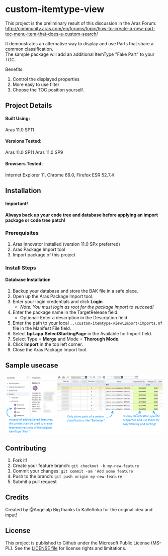 # custom-itemtype-view

This project is the preliminary result of this discussion in the Aras Forum:
http://community.aras.com/en/forums/topic/how-to-create-a-new-part-toc-menu-item-that-does-a-custom-search/

It demonstrates an alternative way to display and use Parts that share a common classification.  
The sample package will add an additional ItemType "Fake Part" to your TOC.

Benefits:
1. Control the displayed properties
2. More easy to use filter 
3. Choose the TOC position yourself.



## Project Details

#### Built Using:
Aras 11.0 SP11

#### Versions Tested:
Aras 11.0 SP11
Aras 11.0 SP9

#### Browsers Tested:
Internet Explorer 11, Chrome 66.0, Firefox ESR 52.7.4

## Installation

#### Important!
**Always back up your code tree and database before applying an import package or code tree patch!**

### Prerequisites

1. Aras Innovator installed (version 11.0 SPx preferred)
2. Aras Package Import tool
3. Import package of this project

### Install Steps

#### Database Installation
1. Backup your database and store the BAK file in a safe place.
2. Open up the Aras Package Import tool.
3. Enter your login credentials and click **Login**
    * _Note: You must login as root for the package import to succeed!_
4. Enter the package name in the TargetRelease field.
    * Optional: Enter a description in the Description field.
5. Enter the path to your local `..\custom-itemtype-view\Import\imports.mf` file in the Manifest File field.
6. Select **bpl.app.SelectStartingPage** in the Available for Import field.
7. Select Type = **Merge** and Mode = **Thorough Mode**.
8. Click **Import** in the top left corner.
9. Close the Aras Package Import tool.

##  Sample usecase
![custom-itemtype-view](./Screenshots/example-usecase.png)


## Contributing

1. Fork it!
2. Create your feature branch: `git checkout -b my-new-feature`
3. Commit your changes: `git commit -am 'Add some feature'`
4. Push to the branch: `git push origin my-new-feature`
5. Submit a pull request

## Credits

Created by @AngelaIp
Big thanks to KalleAnka for the original idea and input!


## License

This project is published to Github under the Microsoft Public License (MS-PL). See the [LICENSE file](./LICENSE.md) for license rights and limitations.